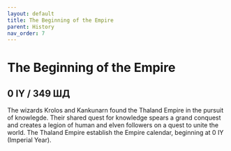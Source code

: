 ```yaml
---
layout: default
title: The Beginning of the Empire
parent: History
nav_order: 7
---
```


# The Beginning of the Empire

## 0 IY / 349 ШД

The wizards Krolos and Kankunarn found the Thaland Empire in the pursuit of knowlegde. Their shared quest for knowledge spears a grand conquest and creates a legion of human and elven followers on a quest to unite the world. The Thaland Empire establish the Empire calendar, beginning at 0 IY (Imperial Year).
